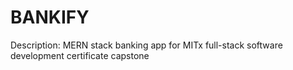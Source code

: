 # BANKIFY

Description: MERN stack banking app for MITx full-stack software development certificate capstone
